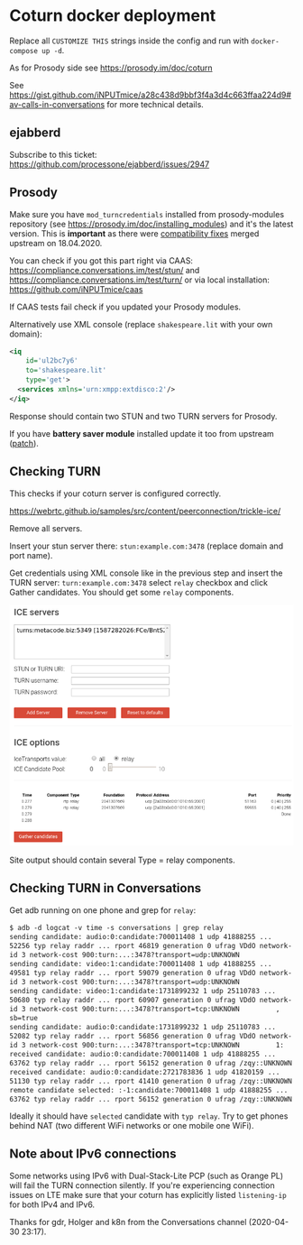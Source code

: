 # Coturn docker deployment

Replace all `CUSTOMIZE THIS` strings inside the config and run with `docker-compose up -d`.

As for Prosody side see https://prosody.im/doc/coturn

See https://gist.github.com/iNPUTmice/a28c438d9bbf3f4a3d4c663ffaa224d9#av-calls-in-conversations for more technical details.

## ejabberd

Subscribe to this ticket: https://github.com/processone/ejabberd/issues/2947

## Prosody

Make sure you have `mod_turncredentials` installed from prosody-modules repository (see https://prosody.im/doc/installing_modules) and it's the latest version. This is **important** as there were [compatibility fixes](https://hg.prosody.im/prosody-modules/rev/bbfcd786cc78) merged upstream on 18.04.2020.

You can check if you got this part right via CAAS: https://compliance.conversations.im/test/stun/ and https://compliance.conversations.im/test/turn/ or via local installation: https://github.com/iNPUTmice/caas

If CAAS tests fail check if you updated your Prosody modules.

Alternatively use XML console (replace `shakespeare.lit` with your own domain):

```xml
<iq
    id='ul2bc7y6'
    to='shakespeare.lit'
    type='get'>
  <services xmlns='urn:xmpp:extdisco:2'/>
</iq>
```

Response should contain two STUN and two TURN servers for Prosody.

If you have **battery saver module** installed update it too from upstream ([patch](https://hg.prosody.im/prosody-modules/rev/19c5bfc3a241)).

## Checking TURN

This checks if your coturn server is configured correctly.

https://webrtc.github.io/samples/src/content/peerconnection/trickle-ice/

Remove all servers.

Insert your stun server there: `stun:example.com:3478` (replace domain and port name).

Get credentials using XML console like in the previous step and insert the TURN server: `turn:example.com:3478` select `relay` checkbox and click Gather candidates. You should get some `relay` components.

![TURN relay candidates on site output](relay.png)

Site output should contain several Type = relay components.

## Checking TURN in Conversations

Get adb running on one phone and grep for `relay`:

```
$ adb -d logcat -v time -s conversations | grep relay
sending candidate: audio:0:candidate:700011408 1 udp 41888255 ... 52256 typ relay raddr ... rport 46819 generation 0 ufrag VDdO network-id 3 network-cost 900:turn:...:3478?transport=udp:UNKNOWN
sending candidate: video:1:candidate:700011408 1 udp 41888255 ... 49581 typ relay raddr ... rport 59079 generation 0 ufrag VDdO network-id 3 network-cost 900:turn:...:3478?transport=udp:UNKNOWN
sending candidate: video:1:candidate:1731899232 1 udp 25110783 ... 50680 typ relay raddr ... rport 60907 generation 0 ufrag VDdO network-id 3 network-cost 900:turn:...:3478?transport=tcp:UNKNOWN         , sb=true
sending candidate: audio:0:candidate:1731899232 1 udp 25110783 ... 52082 typ relay raddr ... rport 56856 generation 0 ufrag VDdO network-id 3 network-cost 900:turn:...:3478?transport=tcp:UNKNOWN         1:
received candidate: audio:0:candidate:700011408 1 udp 41888255 ... 63762 typ relay raddr ... rport 56152 generation 0 ufrag /zqy::UNKNOWN
received candidate: audio:0:candidate:2721783836 1 udp 41820159 ... 51130 typ relay raddr ... rport 41410 generation 0 ufrag /zqy::UNKNOWN
remote candidate selected: :-1:candidate:700011408 1 udp 41888255 ... 63762 typ relay raddr ... rport 56152 generation 0 ufrag /zqy::UNKNOWN
```

Ideally it should have `selected` candidate with `typ relay`. Try to get phones behind NAT (two different WiFi networks or one mobile one WiFi).

## Note about IPv6 connections

Some networks using IPv6 with Dual-Stack-Lite PCP (such as Orange PL) will fail the TURN connection silently. If you're experiencing connection issues on LTE make sure that your coturn has explicitly listed `listening-ip` for both IPv4 and IPv6.

Thanks for gdr, Holger and k8n from the Conversations channel (2020-04-30 23:17).

